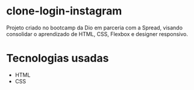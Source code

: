 # clone-login-instagram
Projeto criado no bootcamp da Dio em parceria com a Spread, visando consolidar o aprendizado de HTML, CSS, Flexbox e designer responsivo.

# Tecnologias usadas
* HTML
* CSS

